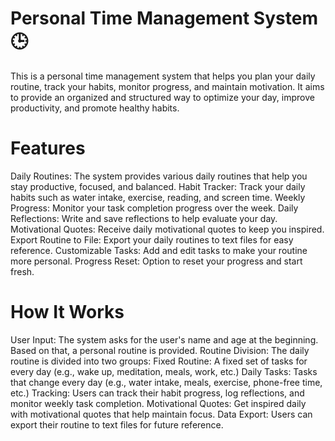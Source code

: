 # Personal Time Management System 🕒
This is a personal time management system that helps you plan your daily routine, track your habits, monitor progress, and maintain motivation. It aims to provide an organized and structured way to optimize your day, improve productivity, and promote healthy habits.

# Features
Daily Routines: The system provides various daily routines that help you stay productive, focused, and balanced.
Habit Tracker: Track your daily habits such as water intake, exercise, reading, and screen time.
Weekly Progress: Monitor your task completion progress over the week.
Daily Reflections: Write and save reflections to help evaluate your day.
Motivational Quotes: Receive daily motivational quotes to keep you inspired.
Export Routine to File: Export your daily routines to text files for easy reference.
Customizable Tasks: Add and edit tasks to make your routine more personal.
Progress Reset: Option to reset your progress and start fresh.

# How It Works
User Input: The system asks for the user's name and age at the beginning. Based on that, a personal routine is provided.
Routine Division: The daily routine is divided into two groups:
Fixed Routine: A fixed set of tasks for every day (e.g., wake up, meditation, meals, work, etc.)
Daily Tasks: Tasks that change every day (e.g., water intake, meals, exercise, phone-free time, etc.)
Tracking: Users can track their habit progress, log reflections, and monitor weekly task completion.
Motivational Quotes: Get inspired daily with motivational quotes that help maintain focus.
Data Export: Users can export their routine to text files for future reference.
